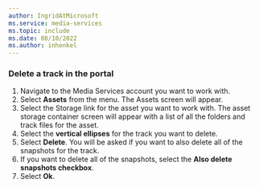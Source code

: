 ```yaml
---
author: IngridAtMicrosoft
ms.service: media-services
ms.topic: include
ms.date: 08/10/2022
ms.author: inhenkel
---
```


### Delete a track in the portal

1. Navigate to the Media Services account you want to work with.
1. Select **Assets** from the menu. The Assets screen will appear.
1. Select the Storage link for the asset you want to work with. The asset storage container screen will appear with a list of all the folders and track files for the asset.
1. Select the **vertical ellipses** for the track you want to delete.
1. Select **Delete**. You will be asked if you want to also delete all of the snapshots for the track.
1. If you want to delete all of the snapshots, select the **Also delete snapshots checkbox**.
1. Select **Ok**.